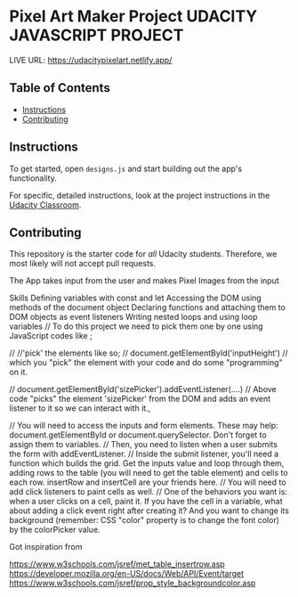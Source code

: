 # Pixel Art Maker Project UDACITY  JAVASCRIPT PROJECT 

LIVE URL: https://udacitypixelart.netlify.app/

## Table of Contents

* [Instructions](#instructions)
* [Contributing](#contributing)



## Instructions

To get started, open `designs.js` and start building out the app's functionality.




For specific, detailed instructions, look at the project instructions in the [Udacity Classroom](https://classroom.udacity.com/me).

## Contributing

This repository is the starter code for _all_ Udacity students. Therefore, we most likely will not accept pull requests.

The App takes input from the user and makes Pixel Images from the input



Skills
Defining variables with const and let
Accessing the DOM using methods of the document object
Declaring functions and attaching them to DOM objects as event listeners
Writing nested loops and using loop variables
// To do this project we need to pick them one by one using JavaScript codes like ;

// //'pick' the elements like so;
// document.getElementById('inputHeight')
// which you "pick" the element with your code and do some "programming" on it.



// document.getElementById('sizePicker').addEventListener(....)
// Above code "picks" the element 'sizePicker' from the DOM and adds an event listener to it so we can interact with it.,


// You will need to access the inputs and form elements. These may help: document.getElementById or document.querySelector. Don't forget to assign them to variables.
// Then, you need to listen when a user submits the form with addEventListener.
// Inside the submit listener, you'll need a function which builds the grid. Get the inputs value and loop through them, adding rows to the table (you will need to get the table element) and cells to each row. insertRow and insertCell are your friends here.
// You will need to add click listeners to paint cells as well.
// One of the behaviors you want is: when a user clicks on a cell, paint it. If you have the cell in a variable, what about adding a click event right after creating it? And you want to change its background (remember: CSS "color" property is to change the font color) by the colorPicker value. 



Got inspiration from 

https://www.w3schools.com/jsref/met_table_insertrow.asp
https://developer.mozilla.org/en-US/docs/Web/API/Event/target
https://www.w3schools.com/jsref/prop_style_backgroundcolor.asp

